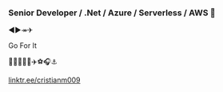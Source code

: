 ### Senior Developer / .Net / Azure / Serverless / AWS 👋


◀▶↠✈

Go For It


💢🔥💥💪🏃✈️⚽🎧⚓

[linktr.ee/cristianm009](linktr.ee/cristianm009)


<!--
**cristianm009/cristianm009** is a ✨ _special_ ✨ repository because its `README.md` (this file) appears on your GitHub profile.

Here are some ideas to get you started:

- 🔭 I’m currently working on ...
- 🌱 I’m currently learning ...
- 👯 I’m looking to collaborate on ...
- 🤔 I’m looking for help with ...
- 💬 Ask me about ...
- 📫 How to reach me: ...
- 😄 Pronouns: ...
- ⚡ Fun fact: ...
-->
